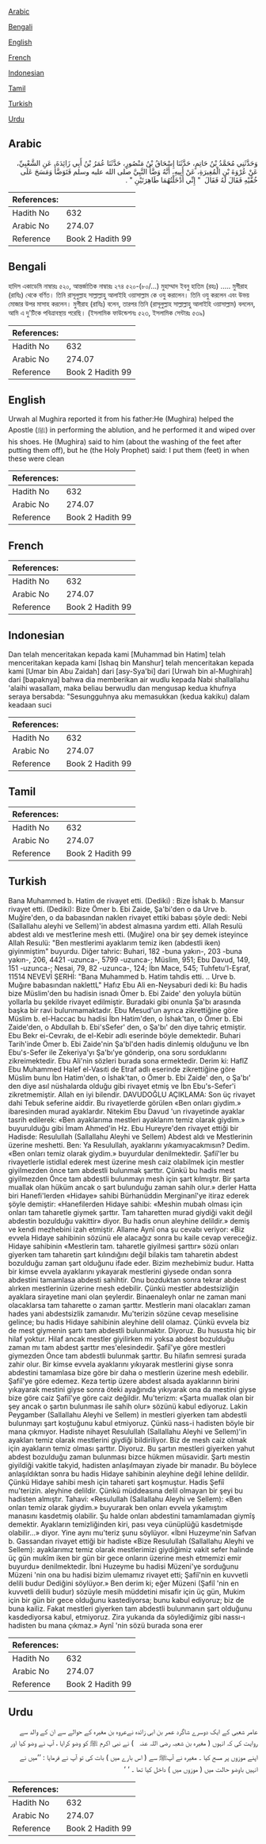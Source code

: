 [Arabic](#arabic)

[Bengali](#bengali)

[English](#english)

[French](#french)

[Indonesian](#indonesian)

[Tamil](#tamil)

[Turkish](#turkish)

[Urdu](#urdu)

## Arabic


<div dir="rtl" lang="ar" style={{fontSize:'larger',backgroundColor:'#f8f9fa',padding:20}}>
وَحَدَّثَنِي مُحَمَّدُ بْنُ حَاتِمٍ، حَدَّثَنَا إِسْحَاقُ بْنُ مَنْصُورٍ، حَدَّثَنَا عُمَرُ بْنُ أَبِي زَائِدَةَ، عَنِ الشَّعْبِيِّ، عَنْ عُرْوَةَ بْنِ الْمُغِيرَةِ، عَنْ أَبِيهِ، أَنَّهُ وَضَّأَ النَّبِيَّ صلى الله عليه وسلم فَتَوَضَّأَ وَمَسَحَ عَلَى خُفَّيْهِ فَقَالَ لَهُ فَقَالَ ‏ "‏ إِنِّي أَدْخَلْتُهُمَا طَاهِرَتَيْنِ ‏"‏ ‏.‏
</div>
<div style={{backgroundColor:'#f8f9fa',padding:20, marginBottom: 10}}><table> <thead> <tr> <th>References:</th> <th></th> </tr> </thead> <tbody><tr><td>Hadith No</td><td>632</td></tr><tr><td>Arabic No</td><td>274.07</td></tr><tr><td>Reference</td><td>Book 2 Hadith 99</td></tr></tbody></table></div>

## Bengali


<div dir="ltr" lang="bn" style={{fontSize:'larger',backgroundColor:'#f8f9fa',padding:20}}>
হাদিস একাডেমি নাম্বারঃ ৫২০, আন্তর্জাতিক নাম্বারঃ ২৭৪ ৫২০-(৮০/...) মুহাম্মাদ ইবনু হাতিম (রহঃ) ..... মুগীরাহ (রাযিঃ) থেকে বর্ণিত। তিনি রাসূলুল্লাহ সাল্লাল্লাহু আলাইহি ওয়াসাল্লাম কে ওযু করালেন। তিনি ওযু করলেন এবং উভয় মোজার উপর মাসাহ করলেন। মুগীরাহ (রাযিঃ) বলেন, তারপর তিনি (রাসূলুল্লাহ সাল্লাল্লাহু আলাইহি ওয়াসাল্লাম) বললেন, আমি এ দু'টিকে পবিত্রাবস্থায় পরেছি। (ইসলামিক ফাউন্ডেশনঃ ৫২৩, ইসলামিক সেন্টারঃ ৫৩৯)
</div>
<div style={{backgroundColor:'#f8f9fa',padding:20, marginBottom: 10}}><table> <thead> <tr> <th>References:</th> <th></th> </tr> </thead> <tbody><tr><td>Hadith No</td><td>632</td></tr><tr><td>Arabic No</td><td>274.07</td></tr><tr><td>Reference</td><td>Book 2 Hadith 99</td></tr></tbody></table></div>

## English


<div dir="ltr" lang="en" style={{fontSize:'larger',backgroundColor:'#f8f9fa',padding:20}}>
Urwah al Mughira reported it from his father:He (Mughira) helped the Apostle (ﷺ) in performing the ablution, and he performed it and wiped over his shoes. He (Mughira) said to him (about the washing of the feet after putting them off), but he (the Holy Prophet) said: I put them (feet) in when these were clean
</div>
<div style={{backgroundColor:'#f8f9fa',padding:20, marginBottom: 10}}><table> <thead> <tr> <th>References:</th> <th></th> </tr> </thead> <tbody><tr><td>Hadith No</td><td>632</td></tr><tr><td>Arabic No</td><td>274.07</td></tr><tr><td>Reference</td><td>Book 2 Hadith 99</td></tr></tbody></table></div>

## French


<div dir="ltr" lang="fr" style={{fontSize:'larger',backgroundColor:'#f8f9fa',padding:20}}>

</div>
<div style={{backgroundColor:'#f8f9fa',padding:20, marginBottom: 10}}><table> <thead> <tr> <th>References:</th> <th></th> </tr> </thead> <tbody><tr><td>Hadith No</td><td>632</td></tr><tr><td>Arabic No</td><td>274.07</td></tr><tr><td>Reference</td><td>Book 2 Hadith 99</td></tr></tbody></table></div>

## Indonesian


<div dir="ltr" lang="id" style={{fontSize:'larger',backgroundColor:'#f8f9fa',padding:20}}>
Dan telah menceritakan kepada kami [Muhammad bin Hatim] telah menceritakan kepada kami [Ishaq bin Manshur] telah menceritakan kepada kami [Umar bin Abu Zaidah] dari [asy-Sya'bi] dari [Urwah bin al-Mughirah] dari [bapaknya] bahwa dia memberikan air wudlu kepada Nabi shallallahu 'alaihi wasallam, maka beliau berwudlu dan mengusap kedua khufnya seraya bersabda: "Sesungguhnya aku memasukkan (kedua kakiku) dalam keadaan suci
</div>
<div style={{backgroundColor:'#f8f9fa',padding:20, marginBottom: 10}}><table> <thead> <tr> <th>References:</th> <th></th> </tr> </thead> <tbody><tr><td>Hadith No</td><td>632</td></tr><tr><td>Arabic No</td><td>274.07</td></tr><tr><td>Reference</td><td>Book 2 Hadith 99</td></tr></tbody></table></div>

## Tamil


<div dir="ltr" lang="ta" style={{fontSize:'larger',backgroundColor:'#f8f9fa',padding:20}}>

</div>
<div style={{backgroundColor:'#f8f9fa',padding:20, marginBottom: 10}}><table> <thead> <tr> <th>References:</th> <th></th> </tr> </thead> <tbody><tr><td>Hadith No</td><td>632</td></tr><tr><td>Arabic No</td><td>274.07</td></tr><tr><td>Reference</td><td>Book 2 Hadith 99</td></tr></tbody></table></div>

## Turkish


<div dir="ltr" lang="tr" style={{fontSize:'larger',backgroundColor:'#f8f9fa',padding:20}}>
Bana Muhammed b. Hatim de rivayet etti. (Dediki) : Bize İshak b. Mansur rivayet etti. (Dediki): Bize Ömer b. Ebi Zaide, Şa'bi'den o da Urve b. Muğire'den, o da babasından naklen rivayet ettiki babası şöyle dedi: Nebi (Sallallahu aleyhi ve Sellem)'in abdest almasına yardım etti. Allah Resulü abdest aldı ve mest1erine mesh etti. (Muğire) ona bir şey demek isteyince Allah Resulü: "Ben mestlerimi ayaklarım temiz iken (abdestli iken) giyinmiştim" buyurdu. Diğer tahric: Buhari, 182 -buna yakın-, 203 -buna yakın-, 206, 4421 -uzunca-, 5799 -uzunca-; Müslim, 951; Ebu Davud, 149, 151 -uzunca-; Nesai, 79, 82 -uzunca-, 124; İbn Mace, 545; Tuhfetu'l-Eşraf, 11514 NEVEVİ ŞERHİ: "Bana Muhammed b. Hatim tahdis etti. .. Urve b. Muğıre babasından naklettL" Hafız Ebu Ali en-Neysaburi dedi ki: Bu hadis bize Müslim'den bu hadisin isnadı Ömer b. Ebi Zaide' den yoluyla bütün yollarla bu şekilde rivayet edilmiştir. Buradaki gibi onunla Şa'bı arasında başka bir ravi bulunmamaktadır. Ebu Mesud'un ayrıca zikrettiğine göre Müslim b. el-Haccac bu hadisi İbn Hatim'den, o İshak'tan, o Ömer b. Ebi Zaide'den, o Abdullah b. Ebi'sSefer' den, o Şa'bı' den diye tahriç etmiştir. Ebu Bekr ei-Cevrakı, de el-Kebir adlı eserinde böyle demektedir. Buhari Tarih'inde Ömer b. Ebi Zaide'nin Şa'bl'den hadis dinlemiş olduğunu ve İbn Ebu's-Sefer ile Zekeriya'yı Şa'bı'ye gönderip, ona soru sorduklarını zikreimektedir. Ebu Ali'nin sözleri burada sona ermektedir. Derim ki: HaflZ Ebu Muhammed Halef el-Vasıti de Etraf adlı eserinde zikrettiğine göre Müslim bunu İbn Hatim'den, o İshak'tan, o Ömer b. Ebi Zaide' den, o Şa'bı' den diye asıl nüshalarda olduğu gibi rivayet etmiş ve İbn Ebu's-Sefer'i zikretmemiştir. Allah en iyi bilendir. DAVUDOĞLU AÇIKLAMA: Son üç rivayet dahi Tebuk seferine aiddir. Bu rivayetlerde görülen «Ben onları giydim.» ibaresinden murad ayaklardır. Nitekim Ebu Davud 'un rivayetinde ayaklar tasrih edilerek: «Ben ayaklarıma mestleri ayaklarım temiz olarak giydim.» buyurulduğu gibi İmam Ahmed'in Hz. Ebu Hureyre'den rivayet ettiği bir Hadisde: Resulullah (Sallallahu Aleyhi ve Sellem) Abdest aldı ve Mestlerinin üzerine meshetti. Ben: Ya Resulullah, ayaklarını yıkamıyacakmısın? Dedim. «Ben onları temiz olarak giydim.» buyurdular denilmektedir. Şafiî'ler bu rivayetlerle istidlal ederek mest üzerine mesh caiz olabilmek için mestler giyilmezden önce tam abdestli bulunmak şarttır. Çünkü bu hadis mest giyilmezden Önce tam abdestli bulunmayı mesh için şart kılmıştır. Bir şarta muallak olan hüküm ancak o şart bulunduğu zaman sahih olur.» derler Hatta biri Hanefi'lerden «Hidaye» sahibi Bürhanüddin Merginanî'ye itiraz ederek şöyle demiştir: «Hanefilerden Hidaye sahibi: «Meshin mubah olması için onları tam taharetle giymek şarttır. Tam taharetten murad giydiği vakit değil abdestin bozulduğu vakittir» diyor. Bu hadis onun aleyhine delildir.» demiş ve kendi mezhebini izah etmiştir. Allame Aynî ona şu cevabı veriyor: «Biz evvela Hidaye sahibinin sözünü ele alacağız sonra bu kaile cevap vereceğiz. Hidaye sahibinin «Mestlerin tam. taharetle giyilmesi şarttır» sözü onları giyerken tam taharetin şart kılındığını değil bilakis tam taharetin abdest bozulduğu zaman şart olduğunu ifade eder. Bizim mezhebimiz budur. Hatta bir kimse evvela ayaklarını yıkayarak mestlerini giysede ondan sonra abdestini tamamlasa abdesti sahihtir. Onu bozduktan sonra tekrar abdest alırken mestlerinin üzerine rnesh edebilir. Çünkü mestler abdestsizliğin ayaklara sirayetine mani olan şeylerdir. Binaenaleyh onlar ne zaman mani olacaklarsa tam taharette o zaman şarttır. Mestlerin mani olacakları zaman hades yani abdestsizlik zamanıdır. Mu'terizin sözüne cevap meselisine gelince; bu hadis Hidaye sahibinin aleyhine delil olamaz. Çünkü evvela biz de mest giymenin şartı tam abdestli bulunmaktır. Diyoruz. Bu hususta hiç bir hilaf yoktur. Hilaf ancak mestler giyilirken mi yoksa abdest bozulduğu zaman mı tam abdest şarttır mes'elesindedir. Şafiî'ye göre mestleri giymezden Önce tam abdestli bulunmak şarttır. Bu hilafın semresi şurada zahir olur. Bir kimse evvela ayaklarını yıkıyarak mestlerini giyse sonra abdestini tamamlasa bize göre bir daha o mestlerin üzerine mesh edebilir. Şafiî'ye göre edemez. Keza tertip üzere abdest alsada ayaklarının birini yıkayarak mestini giyse sonra öteki ayağınıda yıkıyarak ona da mestini giyse bize göre caiz Şafiî'ye göre caiz değildir. Mu'terizm: «Şarta muallak olan bir şey ancak o şartın bulunması ile sahih olur» sözünü kabul ediyoruz. Lakin Peygamber (Sallallahu Aleyhi ve Sellem) in mestleri giyerken tam abdestli bulunmayı şart koştuğunu kabul etmiyoruz. Çünkü nass-i hadisten böyle bir mana çıkmıyor. Hadiste nihayet Resulullah (Sallallahu Aleyhi ve Sellem)'in ayakları temiz olarak mestlerini giydiği bildiriliyor. Biz de mesh caiz olmak için ayakların temiz olması şarttır. Diyoruz. Bu şartın mestleri giyerken yahut abdest bozulduğu zaman bulunması bizce hükmen müsavidir. Şartı mestin giyildiği vakitle takyid, hadisten anlaşılmayan ziyade bir manadır. Bu böylece anlaşıldıktan sonra bu hadis Hidaye sahibinin aleyhine değil lehine delildir. Çünkü Hidaye sahibi mesh için tahareti şart koşmuştur. Hadis Şefiî mu'terizin. aleyhine delildir. Çünkü müddeasına delil olmayan bir şeyi bu hadisten almıştır. Tahavi: «Resulullah (Sallallahu Aleyhi ve Sellem): «Ben onları temiz olarak giydim.» buyurarak ben onları evvela yıkamıştım manasını kasdetmiş olabilir. Şu halde onları abdestini tamamlamadan giymîş demektir. Ayakların temizliğinden kiri, pası veya cünüplüğü kasdetmişde olabilir...» diyor. Yine aynı mu'teriz şunu söylüyor. «İbni Huzeyme'nin Safvan b. Gassandan rivayet ettiği bir hadiste «Bize Resulullah (Sallallahu Aleyhi ve Sellem): ayaklarımız temiz olarak mestlerimizi giydiğimiz vakit sefer halinde üç gün mukîm iken bir gün bir gece onların üzerine mesh etmemizi emir buyurdu» denilmektedir. İbni Huzeyme bu hadisi Müzeni'ye sorduğunu Müzeni 'nin ona bu hadisi bizim ulemamız rivayet etti; Şafiî'nin en kuvvetli delili budur Dediğini söylüyor.» Ben derim ki; eğer Müzeni (Şafiî 'nin en kuvvetli delili budur) sözüyle mesih müddetini misafir için üç gün, Mukim için bir gün bir gece olduğunu kastediyorsa; bunu kabul ediyoruz; biz de buna kailiz. Fakat mestleri giyerken tam abdestli bulunmanın şart olduğunu kasdediyorsa kabul, etmiyoruz. Zira yukarıda da söylediğimiz gibi nassı-ı hadisten bu mana çıkmaz.» Aynî 'nin sözü burada sona erer
</div>
<div style={{backgroundColor:'#f8f9fa',padding:20, marginBottom: 10}}><table> <thead> <tr> <th>References:</th> <th></th> </tr> </thead> <tbody><tr><td>Hadith No</td><td>632</td></tr><tr><td>Arabic No</td><td>274.07</td></tr><tr><td>Reference</td><td>Book 2 Hadith 99</td></tr></tbody></table></div>

## Urdu


<div dir="rtl" lang="ur" style={{fontSize:'larger',backgroundColor:'#f8f9fa',padding:20}}>
عامر شعبی کے ایک دوسرے شاگرد عمر بن ابی زائدہ نےعروہ بن مغیرہ کے حوالے سے ان کے والد سے روایت کی کہ انہوں ( مغیرہ بن شعبہ ‌رضی ‌اللہ ‌عنہ ‌ ‌ ) نے نبی اکرم ﷺ کو وضو کرایا ، آپ نے وضو کیا اور اپنے موزوں پر مسح کیا ۔ مغیرہ نے آپﷺ سے ( اس بارے میں ) بات کی تو آپ نے فرمایا : ’’میں نے انہیں باوضو حالت میں ( موزوں میں ) داخل کیا تھا ۔ ‘ ‘
</div>
<div style={{backgroundColor:'#f8f9fa',padding:20, marginBottom: 10}}><table> <thead> <tr> <th>References:</th> <th></th> </tr> </thead> <tbody><tr><td>Hadith No</td><td>632</td></tr><tr><td>Arabic No</td><td>274.07</td></tr><tr><td>Reference</td><td>Book 2 Hadith 99</td></tr></tbody></table></div>